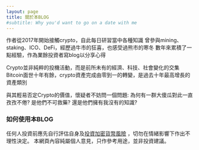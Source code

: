 ```yaml
---
layout: page
title: 關於本BLOG
#subtitle: Why you'd want to go on a date with me
---
```


作者從2017年開始接觸crypto，自此每日研習當中各種知識
曾參與mining、staking、ICO、DeFi，經歷過牛市的狂喜，也感受過熊市的寒冬
數年來累積了一點經驗，作為業餘投資者寫blog以分享心得


Crypto並非純粹的投機活動，而是前所未有的經濟、科技、社會變化的交集
Bitcoin面世十年有餘，crypto資產完成由零到一的轉變，是過去十年最高增長的資產類別

與其輕易否定Crypto的價值，懷疑者不妨問一個問題: 為何有一群大傻瓜對此一直孜孜不倦? 是他們不可救藥? 還是他們擁有我沒有的知識?



### 如何使用本BLOG

任何人投資前應先自行評估自身及[投資加密貨幣風險](https://apps.sfc.hk/edistributionWeb/gateway/TC/news-and-announcements/news/doc?refNo=18PR13) ，切勿在情緒影響下作出不理性決定。
本網頁內容純屬個人意見，只作參考用途，並非投資建議。
